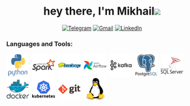 <div id="header" align="center">
  <h1>hey there, I'm Mikhail<img src="https://media.giphy.com/media/hvRJCLFzcasrR4ia7z/giphy.gif" width="30px"/></h1>
</div>

<div id="socials" align="center">
  <a href="https://t.me/mvlbulankin"><img src="https://img.shields.io/badge/Telegram-blue?style=for-the-badge&logo=telegram&logoColor=white" alt="Telegram"/></a>
  <a href="mailto:mvl.bulankin@gmail.com"><img src="https://img.shields.io/badge/Gmail-blue?style=for-the-badge&logo=gmail&logoColor=white" alt="Gmail"/></a>
  <a href="https://www.linkedin.com/in/mikhail-bulankin/"><img src="https://img.shields.io/badge/LinkedIn-blue?style=for-the-badge&logo=linkedin&logoColor=white" alt="LinkedIn"/></a>
</div>

### Languages and Tools:

<div>
  <img src="https://github.com/devicons/devicon/blob/master/icons/python/python-original-wordmark.svg" width="60" height="60"/>&nbsp;
  <img src="https://github.com/devicons/devicon/blob/master/icons/apachespark/apachespark-original-wordmark.svg" width="60" height="60"/>&nbsp;
  <img src="https://github.com/devicons/devicon/blob/master/icons/hadoop/hadoop-original-wordmark.svg" width="60" height="60"/>&nbsp;
  <img src="https://github.com/devicons/devicon/blob/master/icons/apacheairflow/apacheairflow-original-wordmark.svg" width="60" height="60"/>&nbsp;
  <img src="https://github.com/devicons/devicon/blob/master/icons/apachekafka/apachekafka-original-wordmark.svg" width="60" height="60"/>&nbsp;
  <img src="https://github.com/devicons/devicon/blob/master/icons/postgresql/postgresql-original-wordmark.svg" width="60" height="60"/>&nbsp;
  <img src="https://github.com/devicons/devicon/blob/master/icons/microsoftsqlserver/microsoftsqlserver-original-wordmark.svg" width="60" height="60"/>&nbsp;
  <img src="https://github.com/devicons/devicon/blob/master/icons/docker/docker-original-wordmark.svg" width="60" height="60"/>&nbsp;
  <img src="https://github.com/devicons/devicon/blob/master/icons/kubernetes/kubernetes-original-wordmark.svg" width="60" height="60"/>&nbsp;
  <img src="https://github.com/devicons/devicon/blob/master/icons/git/git-original-wordmark.svg" width="60" height="60"/>&nbsp;
  <img src="https://github.com/devicons/devicon/blob/master/icons/linux/linux-original.svg" width="60" height="60"/>&nbsp;
</div>
